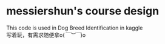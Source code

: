 # messiershun's course design
This code is used in Dog Breed Identification in kaggle  
写着玩，有需求随便拿o(*￣︶￣*)o
